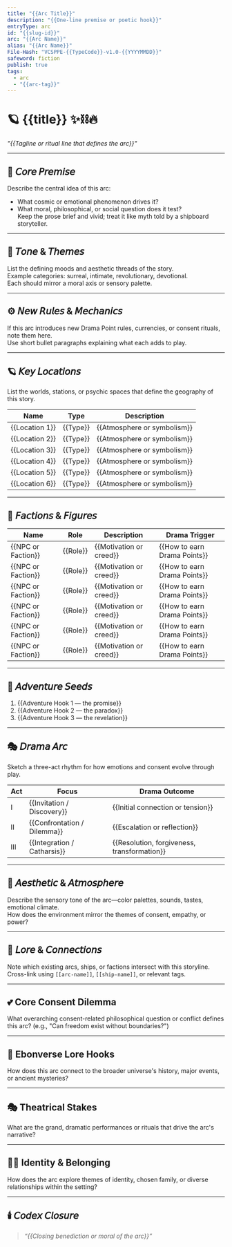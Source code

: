 ```yaml
---
title: "{{Arc Title}}"
description: "{{One-line premise or poetic hook}}"
entryType: arc
id: "{{slug-id}}"
arc: "{{Arc Name}}"
alias: "{{Arc Name}}"
File-Hash: "VCSPPE-{{TypeCode}}-v1.0-{{YYYYMMDD}}"
safeword: fiction
publish: true
tags:
  - arc
  - "{{arc-tag}}"
---
```


# 🪐 {{title}} ✨⛓️🔥

*"{{Tagline or ritual line that defines the arc}}"*  

---

## 🧭 𝘊𝘰𝘳𝘦 𝘗𝘳𝘦𝘮𝘪𝘴𝘦  

Describe the central idea of this arc:  

- What cosmic or emotional phenomenon drives it?  
- What moral, philosophical, or social question does it test?  
Keep the prose brief and vivid; treat it like myth told by a shipboard storyteller.  

---

## 🌈 𝘛𝘰𝘯𝘦 & 𝘛𝘩𝘦𝘮𝘦𝘴  

List the defining moods and aesthetic threads of the story.  
Example categories: surreal, intimate, revolutionary, devotional.  
Each should mirror a moral axis or sensory palette.  

---

## ⚙️ 𝘕𝘦𝘸 𝘙𝘶𝘭𝘦𝘴 & 𝘔𝘦𝘤𝘩𝘢𝘯𝘪𝘤𝘴  

If this arc introduces new Drama Point rules, currencies, or consent rituals, note them here.  
Use short bullet paragraphs explaining what each adds to play.  

---

## 🪐 𝘒𝘦𝘺 𝘓𝘰𝘤𝘢𝘵𝘪𝘰𝘯𝘴  

List the worlds, stations, or psychic spaces that define the geography of this story.  

| Name | Type | Description |
|------|------|-------------|
| {{Location 1}} | {{Type}} | {{Atmosphere or symbolism}} |
| {{Location 2}} | {{Type}} | {{Atmosphere or symbolism}} |
| {{Location 3}} | {{Type}} | {{Atmosphere or symbolism}} |
| {{Location 4}} | {{Type}} | {{Atmosphere or symbolism}} |
| {{Location 5}} | {{Type}} | {{Atmosphere or symbolism}} |
| {{Location 6}} | {{Type}} | {{Atmosphere or symbolism}} |

---

## 🧬 𝘍𝘢𝘤𝘵𝘪𝘰𝘯𝘴 & 𝘍𝘪𝘨𝘶𝘳𝘦𝘴  

| Name | Role | Description | Drama Trigger |
|------|------|--------------|---------------|
| {{NPC or Faction}} | {{Role}} | {{Motivation or creed}} | {{How to earn Drama Points}} |
| {{NPC or Faction}} | {{Role}} | {{Motivation or creed}} | {{How to earn Drama Points}} |
| {{NPC or Faction}} | {{Role}} | {{Motivation or creed}} | {{How to earn Drama Points}} |
| {{NPC or Faction}} | {{Role}} | {{Motivation or creed}} | {{How to earn Drama Points}} |
| {{NPC or Faction}} | {{Role}} | {{Motivation or creed}} | {{How to earn Drama Points}} |
| {{NPC or Faction}} | {{Role}} | {{Motivation or creed}} | {{How to earn Drama Points}} |

---

## 🔮 𝘈𝘥𝘷𝘦𝘯𝘵𝘶𝘳𝘦 𝘚𝘦𝘦𝘥𝘴  

1. {{Adventure Hook 1 — the promise}}  
2. {{Adventure Hook 2 — the paradox}}  
3. {{Adventure Hook 3 — the revelation}}  

---

## 🎭 𝘋𝘳𝘢𝘮𝘢 𝘈𝘳𝘤  

Sketch a three-act rhythm for how emotions and consent evolve through play.  

| Act | Focus | Drama Outcome |
|------|-------|---------------|
| I | {{Invitation / Discovery}} | {{Initial connection or tension}} |
| II | {{Confrontation / Dilemma}} | {{Escalation or reflection}} |
| III | {{Integration / Catharsis}} | {{Resolution, forgiveness, transformation}} |

---

## 💋 𝘈𝘦𝘴𝘵𝘩𝘦𝘵𝘪𝘤 & 𝘈𝘵𝘮𝘰𝘴𝘱𝘩𝘦𝘳𝘦  

Describe the sensory tone of the arc—color palettes, sounds, tastes, emotional climate.  
How does the environment mirror the themes of consent, empathy, or power?  

---

## 🧩 𝘓𝘰𝘳𝘦 & 𝘊𝘰𝘯𝘯𝘦𝘤𝘵𝘪𝘰𝘯𝘴  

Note which existing arcs, ships, or factions intersect with this storyline.  
Cross-link using `[[arc-name]]`, `[[ship-name]]`, or relevant tags.  

---

## 💕 Core Consent Dilemma

What overarching consent-related philosophical question or conflict defines this arc? (e.g., "Can freedom exist without boundaries?")

---

## 🌌 Ebonverse Lore Hooks

How does this arc connect to the broader universe's history, major events, or ancient mysteries?

---

## 🎭 Theatrical Stakes

What are the grand, dramatic performances or rituals that drive the arc's narrative?

---

## 🏳️‍🌈 Identity & Belonging

How does the arc explore themes of identity, chosen family, or diverse relationships within the setting?

---

## 🕯️ 𝘊𝘰𝘥𝘦𝘹 𝘊𝘭𝘰𝘴𝘶𝘳𝘦  
>
> *“{{Closing benediction or moral of the arc}}”*  
